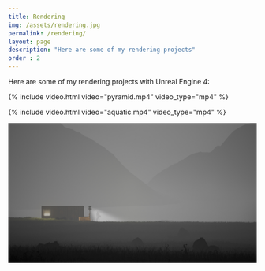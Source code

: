 ```yaml
---
title: Rendering
img: /assets/rendering.jpg
permalink: /rendering/
layout: page
description: "Here are some of my rendering projects"
order : 2
---
```


Here are some of my rendering projects with Unreal Engine 4:

{% include video.html video="pyramid.mp4" video_type="mp4" %}

{% include video.html video="aquatic.mp4" video_type="mp4" %}

![Mountain project](/images/Mountains.jpg)
